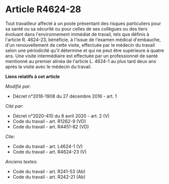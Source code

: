 # Article R4624-28

Tout travailleur affecté à un poste présentant des risques particuliers pour sa santé ou sa sécurité ou pour celles de ses
collègues ou des tiers évoluant dans l'environnement immédiat de travail, tels que définis à l'article R. 4624-23, bénéficie,
à l'issue de l'examen médical d'embauche, d'un renouvellement de cette visite, effectuée par le médecin du travail selon une
périodicité qu'il détermine et qui ne peut être supérieure à quatre ans. Une visite intermédiaire est effectuée par un
professionnel de santé mentionné au premier alinéa de l'article L. 4624-1 au plus tard deux ans après la visite avec le
médecin du travail.

**Liens relatifs à cet article**

_Modifié par_:

  - Décret n°2016-1908 du 27 décembre 2016 - art. 1

_Cité par_:

  - Décret n°2020-410 du 8 avril 2020 - art. 2 (V)
  - Code du travail - art. R1262-9 (VD)
  - Code du travail - art. R4451-82 (VD)

_Cite_:

  - Code du travail - art. L4624-1 (V)
  - Code du travail - art. R4624-23 (V)

_Anciens textes_:

  - Code du travail - art. R241-53 (Ab)
  - Code du travail - art. R242-21 (Ab)
